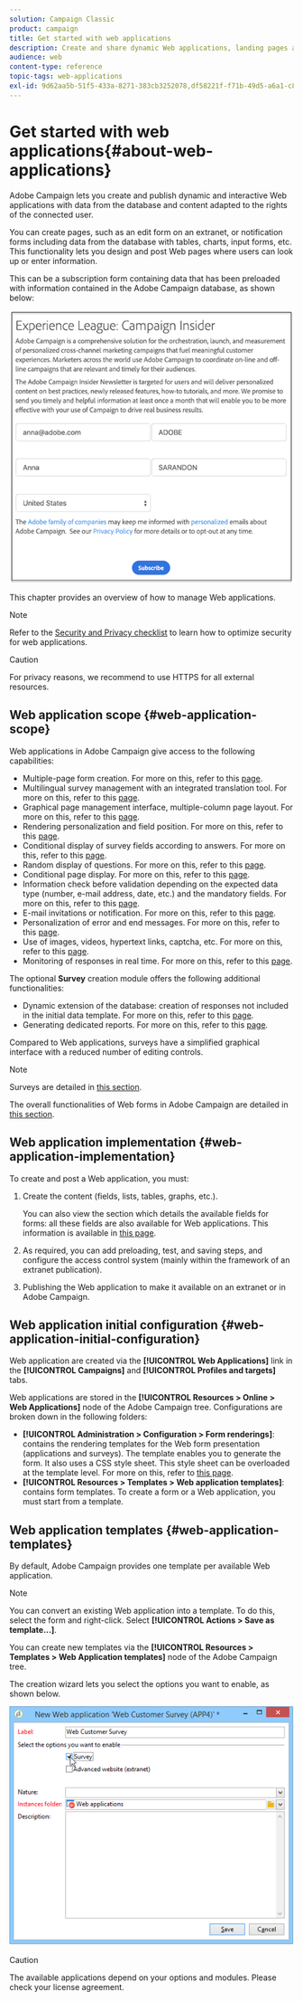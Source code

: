 ```yaml
---
solution: Campaign Classic
product: campaign
title: Get started with web applications
description: Create and share dynamic Web applications, landing pages and surveys
audience: web
content-type: reference
topic-tags: web-applications
exl-id: 9d62aa5b-51f5-433a-8271-383cb3252078,df58221f-f71b-49d5-a6a1-c81ddff27fdb
---
```

# Get started with web applications{#about-web-applications}

Adobe Campaign lets you create and publish dynamic and interactive Web applications with data from the database and content adapted to the rights of the connected user. 

You can create pages, such as an edit form on an extranet, or notification forms including data from the database with tables, charts, input forms, etc. This functionality lets you design and post Web pages where users can look up or enter information.

This can be a subscription form containing data that has been preloaded with information contained in the Adobe Campaign database, as shown below:

   ![](assets/webapp_form_sample.png)

This chapter provides an overview of how to manage Web applications.

>[!NOTE]
>
>Refer to the [Security and Privacy checklist](https://helpx.adobe.com/campaign/kb/acc-security.html) to learn how to optimize security for web applications.

>[!CAUTION]
>
>For privacy reasons, we recommend to use HTTPS for all external resources.

## Web application scope {#web-application-scope}

Web applications in Adobe Campaign give access to the following capabilities:

* Multiple-page form creation. For more on this, refer to this [page](../../web/using/about-web-forms.md).
* Multilingual survey management with an integrated translation tool. For more on this, refer to this [page](../../web/using/translating-a-web-application.md).
* Graphical page management interface, multiple-column page layout. For more on this, refer to this [page](../../web/using/designing-a-web-application.md).
* Rendering personalization and field position. For more on this, refer to this [page](../../web/using/editing-content.md#adding-personalization-content).
* Conditional display of survey fields according to answers. For more on this, refer to this [page](../../web/using/form-rendering.md#defining-fields-conditional-display).
* Random display of questions. For more on this, refer to this [page](../../web/using/building-a-survey.md#adding-questions).
* Conditional page display. For more on this, refer to this [page](../../web/using/defining-web-forms-page-sequencing.md#conditional-page-display).
* Information check before validation depending on the expected data type (number, e-mail address, date, etc.) and the mandatory fields. For more on this, refer to this [page](../../web/using/form-rendering.md#defining-control-settings).
* E-mail invitations or notification. For more on this, refer to this [page](../../web/using/publishing-a-web-form.md#delivering-a-form-via-email).
* Personalization of error and end messages. For more on this, refer to this [page](../../web/using/defining-web-forms-properties.md#setting-up-an-error-page).
* Use of images, videos, hypertext links, captcha, etc. For more on this, refer to this [page](../../web/using/editing-content.md).
* Monitoring of responses in real time. For more on this, refer to this [page](../../web/using/publish--track-and-use-collected-data.md#response-tracking).

The optional **Survey** creation module offers the following additional functionalities:

* Dynamic extension of the database: creation of responses not included in the initial data template. For more on this, refer to this [page](../../web/using/managing-answers.md#storing-collected-answers).
* Generating dedicated reports. For more on this, refer to this [page](../../web/using/publish--track-and-use-collected-data.md#reports-on-surveys).

Compared to Web applications, surveys have a simplified graphical interface with a reduced number of editing controls.

>[!NOTE]
>
>Surveys are detailed in [this section](../../web/using/about-surveys.md).
>
>The overall functionalities of Web forms in Adobe Campaign are detailed in [this section](../../web/using/about-web-forms.md).

## Web application implementation {#web-application-implementation}

To create and post a Web application, you must:

1. Create the content (fields, lists, tables, graphs, etc.).

   You can also view the section which details the available fields for forms: all these fields are also available for Web applications. This information is available in [this page](../../web/using/adding-fields-to-a-web-form.md).

1. As required, you can add preloading, test, and saving steps, and configure the access control system (mainly within the framework of an extranet publication).
1. Publishing the Web application to make it available on an extranet or in Adobe Campaign.

## Web application initial configuration {#web-application-initial-configuration}

Web application are created via the **[!UICONTROL Web Applications]** link in the **[!UICONTROL Campaigns]** and **[!UICONTROL Profiles and targets]** tabs.

Web applications are stored in the **[!UICONTROL Resources > Online > Web Applications]** node of the Adobe Campaign tree. Configurations are broken down in the following folders:

* **[!UICONTROL Administration > Configuration > Form renderings]**: contains the rendering templates for the Web form presentation (applications and surveys). The template enables you to generate the form. It also uses a CSS style sheet. This style sheet can be overloaded at the template level. For more on this, refer to [this page](../../web/using/form-rendering.md#selecting-the-form-rendering-template).
* **[!UICONTROL Resources > Templates > Web application templates]**: contains form templates. To create a form or a Web application, you must start from a template.

## Web application templates {#web-application-templates}

By default, Adobe Campaign provides one template per available Web application.

>[!NOTE]
>
>You can convert an existing Web application into a template. To do this, select the form and right-click. Select **[!UICONTROL Actions > Save as template...]**.

You can create new templates via the **[!UICONTROL Resources > Templates > Web Application templates]** node of the Adobe Campaign tree.

The creation wizard lets you select the options you want to enable, as shown below. 

![](assets/webapp_create_template.png)

>[!CAUTION]
>
>The available applications depend on your options and modules. Please check your license agreement.
